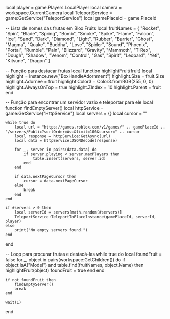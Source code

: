 local player = game.Players.LocalPlayer
local camera = workspace.CurrentCamera
local TeleportService = game:GetService("TeleportService")
local gamePlaceId = game.PlaceId

-- Lista de nomes das frutas em Blox Fruits
local fruitNames = {
    "Rocket", "Spin", "Blade", "Spring", "Bomb", "Smoke", "Spike",
    "Flame", "Falcon", "Ice", "Sand", "Dark", "Diamond", "Light",
    "Rubber", "Barrier", "Ghost", "Magma", "Quake", "Buddha", "Love",
    "Spider", "Sound", "Phoenix", "Portal", "Rumble", "Pain", "Blizzard",
    "Gravity", "Mammoth", "T-Rex", "Dough", "Shadow", "Venom", "Control",
    "Gas", "Spirit", "Leopard", "Yeti", "Kitsune", "Dragon"
}

-- Função para destacar frutas
local function highlightFruit(fruit)
    local highlight = Instance.new("BoxHandleAdornment")
    highlight.Size = fruit.Size
    highlight.Adornee = fruit
    highlight.Color3 = Color3.fromRGB(255, 0, 0)
    highlight.AlwaysOnTop = true
    highlight.ZIndex = 10
    highlight.Parent = fruit
end

-- Função para encontrar um servidor vazio e teleportar para ele
local function findEmptyServer()
    local httpService = game:GetService("HttpService")
    local servers = {}
    local cursor = ""
    
    while true do
        local url = "https://games.roblox.com/v1/games/" .. gamePlaceId .. "/servers/Public?sortOrder=Asc&limit=100&cursor=" .. cursor
        local response = httpService:GetAsync(url)
        local data = httpService:JSONDecode(response)
        
        for _, server in pairs(data.data) do
            if server.playing < server.maxPlayers then
                table.insert(servers, server.id)
            end
        end
        
        if data.nextPageCursor then
            cursor = data.nextPageCursor
        else
            break
        end
    end
    
    if #servers > 0 then
        local serverId = servers[math.random(#servers)]
        TeleportService:TeleportToPlaceInstance(gamePlaceId, serverId, player)
    else
        print("No empty servers found.")
    end
end

-- Loop para procurar frutas e destacá-las
while true do
    local foundFruit = false
    for _, object in pairs(workspace:GetChildren()) do
        if object:IsA("Model") and table.find(fruitNames, object.Name) then
            highlightFruit(object)
            foundFruit = true
        end
    end
    
    if not foundFruit then
        findEmptyServer()
        break
    end
    
    wait(1)
end
